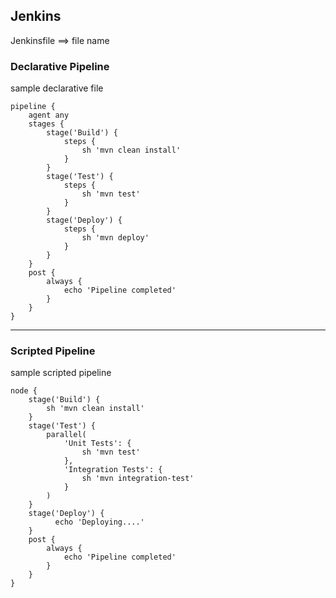 
## Jenkins

Jenkinsfile ==> file name

### Declarative Pipeline 

sample declarative file
```
pipeline {
    agent any
    stages {
        stage('Build') {
            steps {
                sh 'mvn clean install'
            }
        }
        stage('Test') {
            steps {
                sh 'mvn test'
            }
        }
        stage('Deploy') {
            steps {
                sh 'mvn deploy'
            }
        }
    }
    post {
        always {
            echo 'Pipeline completed'
        }
    }
}

```


---

### Scripted Pipeline
sample scripted pipeline

```
node {
    stage('Build') {
        sh 'mvn clean install'
    }
    stage('Test') {
        parallel(
            'Unit Tests': {
                sh 'mvn test'
            },
            'Integration Tests': {
                sh 'mvn integration-test'
            }
        )
    }
    stage('Deploy') {
          echo 'Deploying....'
    }
    post {
        always {
            echo 'Pipeline completed'
        }
    }
}
```

